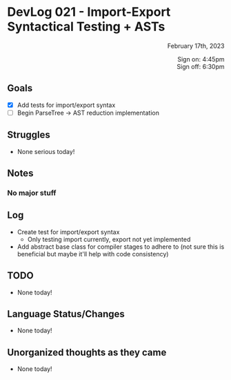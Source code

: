 # DevLog 021 - Import-Export Syntactical Testing + ASTs
<div align="right">
February 17th, 2023

Sign on: 4:45pm\
Sign off: 6:30pm
</div>

## Goals
- [x] Add tests for import/export syntax
- [ ] Begin ParseTree -> AST reduction implementation

## Struggles
- None serious today!

## Notes
### No major stuff

## Log
- Create test for import/export syntax
  - Only testing import currently, export not yet implemented
- Add abstract base class for compiler stages to adhere to (not sure this is beneficial but maybe it'll help with code consistency)

## TODO
- None today!

## Language Status/Changes
- None today!

## Unorganized thoughts as they came
- None today!